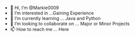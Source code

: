 - 👋 Hi, I’m @Markie0009
- 👀 I’m interested in ...Gaining Experience
- 🌱 I’m currently learning ... Java and Python
- 💞️ I’m looking to collaborate on ... Major or Minor Projects
- 📫 How to reach me ... Here

<!---
Markie0009/Markie0009 is a ✨ special ✨ repository because its `README.md` (this file) appears on your GitHub profile.
You can click the Preview link to take a look at your changes.
--->
